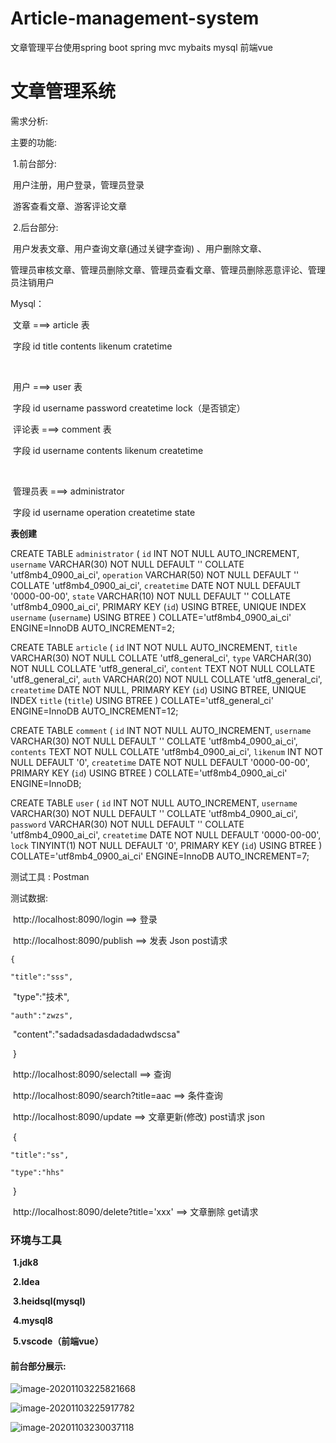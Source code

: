 # Article-management-system
文章管理平台使用spring boot spring mvc mybaits mysql 前端vue

# 文章管理系统

需求分析:

主要的功能:

​	1.前台部分: 

​						用户注册，用户登录，管理员登录

​						游客查看文章、游客评论文章

​	2.后台部分:

​						用户发表文章、用户查询文章(通过关键字查询) 、用户删除文章、

​						管理员审核文章、管理员删除文章、管理员查看文章、管理员删除恶意评论、管理员注销用户

Mysql：



​	文章      ===>    article 表

​	字段  id	title	contents	likenum	cratetime

​    

​	用户      ===>    user 表

​    字段   id	username	password	createtime	lock（是否锁定）



​	评论表   ===> comment 表

​	字段  id	username	contents 	likenum	createtime

​	

​	管理员表 ===>	administrator

​	字段  id  username	operation	createtime	state

**表创建**	

CREATE TABLE `administrator` (
	`id` INT NOT NULL AUTO_INCREMENT,
	`username` VARCHAR(30) NOT NULL DEFAULT '' COLLATE 'utf8mb4_0900_ai_ci',
	`operation` VARCHAR(50) NOT NULL DEFAULT '' COLLATE 'utf8mb4_0900_ai_ci',
	`createtime` DATE NOT NULL DEFAULT '0000-00-00',
	`state` VARCHAR(10) NOT NULL DEFAULT '' COLLATE 'utf8mb4_0900_ai_ci',
	PRIMARY KEY (`id`) USING BTREE,
	UNIQUE INDEX `username` (`username`) USING BTREE
)
COLLATE='utf8mb4_0900_ai_ci'
ENGINE=InnoDB
AUTO_INCREMENT=2;

CREATE TABLE `article` (
	`id` INT NOT NULL AUTO_INCREMENT,
	`title` VARCHAR(30) NOT NULL COLLATE 'utf8_general_ci',
	`type` VARCHAR(30) NOT NULL COLLATE 'utf8_general_ci',
	`content` TEXT NOT NULL COLLATE 'utf8_general_ci',
	`auth` VARCHAR(20) NOT NULL COLLATE 'utf8_general_ci',
	`createtime` DATE NOT NULL,
	PRIMARY KEY (`id`) USING BTREE,
	UNIQUE INDEX `title` (`title`) USING BTREE
)
COLLATE='utf8_general_ci'
ENGINE=InnoDB
AUTO_INCREMENT=12;

CREATE TABLE `comment` (
	`id` INT NOT NULL AUTO_INCREMENT,
	`username` VARCHAR(30) NOT NULL DEFAULT '' COLLATE 'utf8mb4_0900_ai_ci',
	`contents` TEXT NOT NULL COLLATE 'utf8mb4_0900_ai_ci',
	`likenum` INT NOT NULL DEFAULT '0',
	`createtime` DATE NOT NULL DEFAULT '0000-00-00',
	PRIMARY KEY (`id`) USING BTREE
)
COLLATE='utf8mb4_0900_ai_ci'
ENGINE=InnoDB;

CREATE TABLE `user` (
	`id` INT NOT NULL AUTO_INCREMENT,
	`username` VARCHAR(30) NOT NULL DEFAULT '' COLLATE 'utf8mb4_0900_ai_ci',
	`password` VARCHAR(30) NOT NULL DEFAULT '' COLLATE 'utf8mb4_0900_ai_ci',
	`createtime` DATE NOT NULL DEFAULT '0000-00-00',
	`lock` TINYINT(1) NOT NULL DEFAULT '0',
	PRIMARY KEY (`id`) USING BTREE
)
COLLATE='utf8mb4_0900_ai_ci'
ENGINE=InnoDB
AUTO_INCREMENT=7;



测试工具 : Postman

测试数据:

​	http://localhost:8090/login  ==>    登录

​	http://localhost:8090/publish ==> 发表    Json post请求

 	{

  	"title":"sss",

​	  "type":"技术",

  	"auth":"zwzs",

​	  "content":"sadadsadasdadadadwdscsa"

​	}

​	http://localhost:8090/selectall ==> 查询 

​	http://localhost:8090/search?title=aac ==> 条件查询

​	http://localhost:8090/update ==> 文章更新(修改) post请求 json

​	{

  	"title":"ss",

  	"type":"hhs"

​	}

​	http://localhost:8090/delete?title='xxx' ==> 文章删除 get请求





### 环境与工具

​	**1.jdk8**  

​	**2.Idea** 

​	**3.heidsql(mysql)**

​    **4.mysql8**

​	**5.vscode（前端vue）**



#### 前台部分展示:

![image-20201103225821668](C:\Users\ZW\AppData\Roaming\Typora\typora-user-images\image-20201103225821668.png)		

![image-20201103225917782](C:\Users\ZW\AppData\Roaming\Typora\typora-user-images\image-20201103225917782.png)

![image-20201103230037118](C:\Users\ZW\AppData\Roaming\Typora\typora-user-images\image-20201103230037118.png)